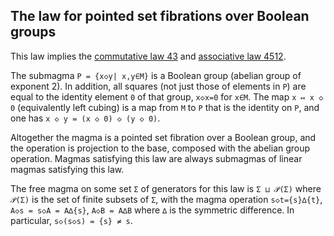 ## The law for pointed set fibrations over Boolean groups

This law implies the [commutative law 43](https://teorth.github.io/equational_theories/implications/?43) and [associative law 4512](https://teorth.github.io/equational_theories/implications/?4512).

The submagma `P = {x◇y| x,y∈M}` is a Boolean group (abelian group of exponent 2).  In addition, all squares (not just those of elements in `P`) are equal to the identity element `0` of that group, `x◇x=0` for `x∈M`.  The map `x ↦ x ◇ 0` (equivalently left cubing) is a map from `M` to `P` that is the identity on `P`, and one has `x ◇ y = (x ◇ 0) ◇ (y ◇ 0)`.

Altogether the magma is a pointed set fibration over a Boolean group, and the operation is projection to the base, composed with the abelian group operation.  Magmas satisfying this law are always submagmas of linear magmas satisfying this law.

The free magma on some set `Σ` of generators for this law is `Σ ⊔ 𝒫(Σ)` where `𝒫(Σ)` is the set of finite subsets of `Σ`, with the magma operation `s◇t={s}∆{t}`, `A◇s = s◇A = A∆{s}`, `A◇B = A∆B` where `∆` is the symmetric difference.  In particular, `s◇(s◇s) = {s} ≠ s`.

